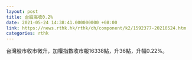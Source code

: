 ```yaml
---
layout: post
title: 台股高收0.2%
date: 2021-05-24 14:38:41.000000000 +08:00
link: https://news.rthk.hk/rthk/ch/component/k2/1592377-20210524.htm
categories: rthk
---
```


台灣股市收市微升，加權指數收市報16338點，升36點，升幅0.22%。
